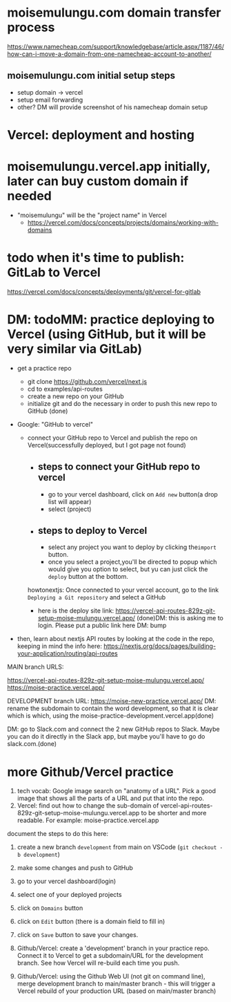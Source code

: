 
# moisemulungu.com domain transfer process
https://www.namecheap.com/support/knowledgebase/article.aspx/1187/46/how-can-i-move-a-domain-from-one-namecheap-account-to-another/

## moisemulungu.com initial setup steps
* setup domain -> vercel 
* setup email forwarding
* other? DM will provide screenshot of his namecheap domain setup


# Vercel: deployment and hosting

# moisemulungu.vercel.app initially, later can buy custom domain if needed

- "moisemulungu" will be the "project name" in Vercel
  - https://vercel.com/docs/concepts/projects/domains/working-with-domains

# todo when it's time to publish: GitLab to Vercel

https://vercel.com/docs/concepts/deployments/git/vercel-for-gitlab

# DM: todoMM: practice deploying to Vercel (using GitHub, but it will be very similar via GitLab)

- get a practice repo
  - git clone https://github.com/vercel/next.js
  - cd to examples/api-routes
  - create a new repo on your GitHub
  - initialize git and do the necessary in order to push this new repo to GitHub (done)
- Google: "GitHub to vercel"

  - connect your GitHub repo to Vercel and publish the repo on Vercel(successfully deployed, but I got page not found)

    - ## steps to connect your GitHub repo to vercel

      - go to your vercel dashboard, click on `Add new` button(a drop list will appear)
      - select (project)

    - ## steps to deploy to Vercel

      - select any project you want to deploy by clicking the`import` button.
      - once you select a project,you'll be directed to popup which would give you option to select, but yu can just click the `deploy` button at the bottom.

    howtonextjs: Once connected to your vercel account, go to the link `Deploying a Git repository` and select a GitHub

    - here is the deploy site link: https://vercel-api-routes-829z-git-setup-moise-mulungu.vercel.app/
      (done)DM: this is asking me to login. Please put a public link here DM: bump

- then, learn about nextjs API routes by looking at the code in the repo, keeping in mind the info here: https://nextjs.org/docs/pages/building-your-application/routing/api-routes

MAIN branch URLS:
<!-- MM: After changing the domain name, the first link still works, why? DM: I don't know. This is probably the URL that was assigned automatically before you specifiec the specific domain below -->
https://vercel-api-routes-829z-git-setup-moise-mulungu.vercel.app/
https://moise-practice.vercel.app/

DEVELOPMENT branch URL:
https://moise-new-practice.vercel.app/
DM: rename the subdomain to contain the word development, so that it is clear which is which, using the 
moise-practice-development.vercel.app(done)

DM: go to Slack.com and connect the 2 new GitHub repos to Slack. Maybe you can do it directly in the Slack app, but maybe you'll have to go do slack.com.(done)


# more Github/Vercel practice

1. tech vocab: Google image search on "anatomy of a URL". Pick a good image that shows all the parts of a URL and put that into the repo.
2. Vercel: find out how to change the sub-domain of vercel-api-routes-829z-git-setup-moise-mulungu.vercel.app to be shorter and more readable. For example: moise-practice.vercel.app

document the steps to do this here:
1. create a new branch `development` from main on VSCode (`git checkout -b development`)
2. make some changes and push to GitHub
3. go to your vercel dashboard(login)
4. select one of your deployed projects
5. click on `Domains` button
6. click on `Edit` button (there is a domain field to fill in)
7. click on `Save` button to save your changes.

1. Github/Vercel: create a 'development' branch in your practice repo. Connect it to Vercel to get a subdomain/URL for the development branch. See how Vercel will re-build each time you push.
2. Github/Vercel: using the Github Web UI (not git on command line), merge development branch to main/master branch - this will trigger a Vercel rebuild of your production URL (based on main/master branch)


